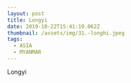 ```yaml
---
layout: post
title: Longyi
date: 2019-10-22T15:41:19.062Z
thumbnail: /assets/img/31.-longhi.jpeg
tags:
  - ASIA
  - MYANMAR
---
```

Longyi
